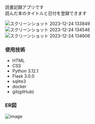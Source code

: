 読書記録アプリです  
読んだ本のタイトルと日付を登録できます

![スクリーンショット 2023-12-24 133849](https://github.com/miyamotoyusuke/reading_record/assets/96282869/f06c502f-7b45-4d9a-86de-4a91bf210e63)
![スクリーンショット 2023-12-24 134546](https://github.com/miyamotoyusuke/reading_record/assets/96282869/cf2ce70a-56be-4033-a33d-4aeae591fa45)
![スクリーンショット 2023-12-24 134606](https://github.com/miyamotoyusuke/reading_record/assets/96282869/64eac37a-72ea-4da3-b0ff-07a391946794)

### 使用技術
* HTML
* CSS
* Python 3.12.1
* Flask 3.0.0
* sqlite3
* docker
* git(gitHub)

### ER図
![image](https://github.com/miyamotoyusuke/reading_record/assets/96282869/dd4d6056-d4a0-4448-b844-53b6ccbd24d9)
